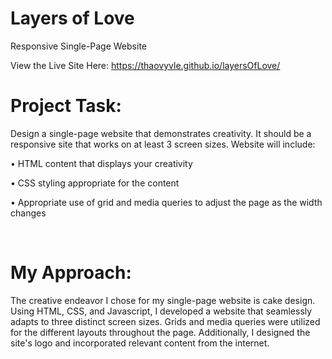 # Layers of Love 
Responsive Single-Page Website

View the Live Site Here: https://thaovyvle.github.io/layersOfLove/
# Project Task:

Design a single-page website that demonstrates creativity. It should be a responsive site that works on at least 3 screen sizes. Website will include:

• HTML content that displays your creativity 

• CSS styling appropriate for the content

• Appropriate use of grid and media queries to adjust the page as the width changes

​

# My Approach:

The creative endeavor I chose for my single-page website is cake design. Using HTML, CSS, and Javascript, I developed a website that seamlessly adapts to three distinct screen sizes. Grids and media queries were utilized for the different layouts throughout the page. Additionally, I designed the site's logo and incorporated relevant content from the internet.

